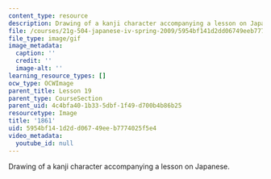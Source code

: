 ```yaml
---
content_type: resource
description: Drawing of a kanji character accompanying a lesson on Japanese.
file: /courses/21g-504-japanese-iv-spring-2009/5954bf141d2dd06749eeb7774025f5e4_1861.gif
file_type: image/gif
image_metadata:
  caption: ''
  credit: ''
  image-alt: ''
learning_resource_types: []
ocw_type: OCWImage
parent_title: Lesson 19
parent_type: CourseSection
parent_uid: 4c4bfa40-1b33-5dbf-1f49-d700b4b86b25
resourcetype: Image
title: '1861'
uid: 5954bf14-1d2d-d067-49ee-b7774025f5e4
video_metadata:
  youtube_id: null
---
```

Drawing of a kanji character accompanying a lesson on Japanese.